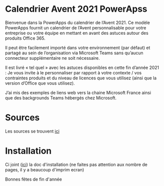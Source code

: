 # Calendrier Avent 2021 PowerApss

Bienvenue dans la PowerApps du calendrier de l’Avent 2021. Ce modèle PowerApps fournit un calendrier de l’Avent personnalisable pour votre entreprise ou votre équipe en mettant en avant des astuces autour des produits Office 365.

Il peut être facilement importé dans votre environnement (par défaut) et partagé au sein de l’organisation via Microsoft Teams sans qu’aucun connecteur supplémentaire ne soit nécessaire.

Il est livré « tel quel » avec les astuces disponibles en cette fin d’année 2021 : Je vous invite à le personnaliser par rapport à votre contexte / vos contraintes produits et du niveau de licences que vous utilisez (ainsi que la version d’Office que vous utilisez).

J’ai mis des exemples de liens web vers la chaine Microsoft France ainsi que des backgrounds Teams hébergés chez Microsoft.


# Sources
Les sources se trouvent [ici](https://github.com/viche4178/CalendrierAventPowerapps/tree/main/App)

# Installation
Ci joint ([ici](https://github.com/viche4178/CalendrierAvent2020PowerApss/tree/main/Doc)) la doc d'installation (ne faites pas attention aux nombre de pages, il y a beaucoup d'imprim ecran)
 
Bonnes fêtes de fin d'année
